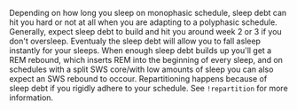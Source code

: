 Depending on how long you sleep on monophasic schedule, sleep debt can hit you hard or not at all when you are adapting to a polyphasic schedule. Generally, expect sleep debt to build and hit you around week 2 or 3 if you don't oversleep.
Eventualy the sleep debt will allow you to fall asleep instantly for your sleeps.
When enough sleep debt builds up you'll get a REM rebound, which inserts REM into the beginning of every sleep, and on schedules with a split SWS core/with low amounts of sleep you can also expect an SWS rebound to occour.
Repartitioning happens because of sleep debt if you rigidly adhere to your schedule. See `!repartition` for more information.